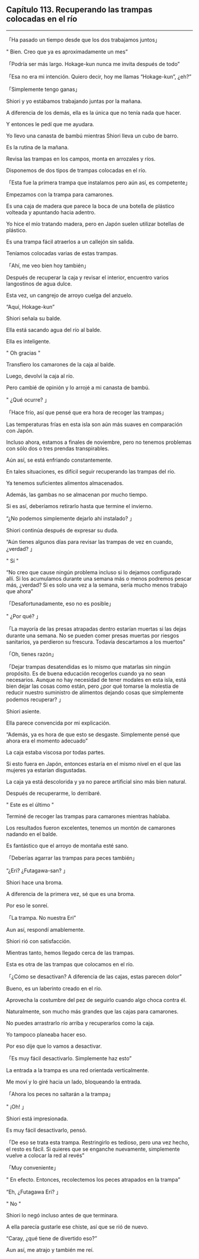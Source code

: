 
## Capítulo 113. Recuperando las trampas colocadas en el río

---

「Ha pasado un tiempo desde que los dos trabajamos juntos」

" Bien. Creo que ya es aproximadamente un mes”

「Podría ser más largo. Hokage-kun nunca me invita después de todo”

「Esa no era mi intención. Quiero decir, hoy me llamas “Hokage-kun”, ¿eh?”

「Simplemente tengo ganas」

Shiori y yo estábamos trabajando juntas por la mañana.

A diferencia de los demás, ella es la única que no tenía nada que hacer.

Y entonces le pedí que me ayudara.

Yo llevo una canasta de bambú mientras Shiori lleva un cubo de barro.

Es la rutina de la mañana.

Revisa las trampas en los campos, monta en arrozales y ríos.

Disponemos de dos tipos de trampas colocadas en el río.

「Esta fue la primera trampa que instalamos pero aún así, es competente」

Empezamos con la trampa para camarones.

Es una caja de madera que parece la boca de una botella de plástico volteada y apuntando hacia adentro.

Yo hice el mío tratando madera, pero en Japón suelen utilizar botellas de plástico.

Es una trampa fácil atraerlos a un callejón sin salida.

Teníamos colocadas varias de estas trampas.

「Ahí, me veo bien hoy también」

Después de recuperar la caja y revisar el interior, encuentro varios langostinos de agua dulce.

Esta vez, un cangrejo de arroyo cuelga del anzuelo.

“Aquí, Hokage-kun”

Shiori señala su balde.

Ella está sacando agua del río al balde.

Ella es inteligente.

" Oh gracias "

Transfiero los camarones de la caja al balde.

Luego, devolví la caja al río.

Pero cambié de opinión y lo arrojé a mi canasta de bambú.

" ¿Qué ocurre? 」

「Hace frío, así que pensé que era hora de recoger las trampas」

Las temperaturas frías en esta isla son aún más suaves en comparación con Japón.

Incluso ahora, estamos a finales de noviembre, pero no tenemos problemas con sólo dos o tres prendas transpirables.

Aún así, se está enfriando constantemente.

En tales situaciones, es difícil seguir recuperando las trampas del río.

Ya tenemos suficientes alimentos almacenados.

Además, las gambas no se almacenan por mucho tiempo.

Si es así, deberíamos retirarlo hasta que termine el invierno.

“¿No podemos simplemente dejarlo ahí instalado? 」

Shiori continúa después de expresar su duda.

“Aún tienes algunos días para revisar las trampas de vez en cuando, ¿verdad? 」

" Sí "

“No creo que cause ningún problema incluso si lo dejamos configurado allí. Si los acumulamos durante una semana más o menos podremos pescar más, ¿verdad? Si es solo una vez a la semana, sería mucho menos trabajo que ahora”

「Desafortunadamente, eso no es posible」

" ¿Por qué? 」

「La mayoría de las presas atrapadas dentro estarían muertas si las dejas durante una semana. No se pueden comer presas muertas por riesgos sanitarios, ya perdieron su frescura. Todavía descartamos a los muertos”

「Oh, tienes razón」

「Dejar trampas desatendidas es lo mismo que matarlas sin ningún propósito. Es de buena educación recogerlos cuando ya no sean necesarios. Aunque no hay necesidad de tener modales en esta isla, está bien dejar las cosas como están, pero ¿por qué tomarse la molestia de reducir nuestro suministro de alimentos dejando cosas que simplemente podemos recuperar? 」

Shiori asiente.

Ella parece convencida por mi explicación.

“Además, ya es hora de que esto se desgaste. Simplemente pensé que ahora era el momento adecuado”

La caja estaba viscosa por todas partes.

Si esto fuera en Japón, entonces estaría en el mismo nivel en el que las mujeres ya estarían disgustadas.

La caja ya está descolorida y ya no parece artificial sino más bien natural.

Después de recuperarme, lo derribaré.

" Este es el último "

Terminé de recoger las trampas para camarones mientras hablaba.

Los resultados fueron excelentes, tenemos un montón de camarones nadando en el balde.

Es fantástico que el arroyo de montaña esté sano.

「Deberías agarrar las trampas para peces también」

“¿Eri? ¿Futagawa-san? 」

Shiori hace una broma.

A diferencia de la primera vez, sé que es una broma.

Por eso le sonreí.

「La trampa. No nuestra Eri”

Aun así, respondí amablemente.

Shiori rió con satisfacción.

Mientras tanto, hemos llegado cerca de las trampas.

Esta es otra de las trampas que colocamos en el río.

「¿Cómo se desactivan? A diferencia de las cajas, estas parecen dolor”

Bueno, es un laberinto creado en el río.

Aprovecha la costumbre del pez de seguirlo cuando algo choca contra él.

Naturalmente, son mucho más grandes que las cajas para camarones.

No puedes arrastrarlo río arriba y recuperarlos como la caja.

Yo tampoco planeaba hacer eso.

Por eso dije que lo vamos a desactivar.

「Es muy fácil desactivarlo. Simplemente haz esto”

La entrada a la trampa es una red orientada verticalmente.

Me moví y lo giré hacia un lado, bloqueando la entrada.

「Ahora los peces no saltarán a la trampa」

" ¡Oh! 」

Shiori está impresionada.

Es muy fácil desactivarlo, pensó.

「De eso se trata esta trampa. Restringirlo es tedioso, pero una vez hecho, el resto es fácil. Si quieres que se enganche nuevamente, simplemente vuelve a colocar la red al revés”

「Muy conveniente」

" En efecto. Entonces, recolectemos los peces atrapados en la trampa”

“Eh, ¿Futagawa Eri? 」

" No "

Shiori lo negó incluso antes de que terminara.

A ella parecía gustarle ese chiste, así que se rió de nuevo.

“Caray, ¿qué tiene de divertido eso?”

Aun así, me atrajo y también me reí.